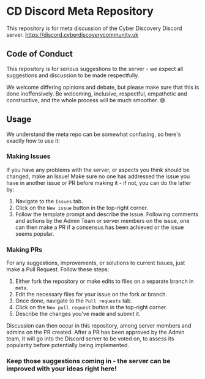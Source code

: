 # CD Discord Meta Repository
This repository is for meta discussion of the Cyber Discovery Discord server. https://discord.cyberdiscoverycommunity.uk

## Code of Conduct
This repository is for serious suggestions to the server - we expect all suggestions and discussion to be made respectfully.

We welcome differing opinions and debate, but please make sure that this is done inoffensively. Be welcoming, inclusive, respectful, empathetic and constructive, and the whole process will be much smoother. 😄

## Usage
We understand the meta repo can be somewhat confusing, so here's exactly how to use it:
### Making Issues
If you have any problems with the server, or aspects you think should be changed, make an Issue! Make sure no one has addressed the issue you have in another issue or PR before making it - if not, you can do the latter by:
1. Navigate to the `Issues` tab.
2. Click on the `New issue` button in the top-right corner. 
3. Follow the template prompt and describe the issue. 
Following comments and actions by the Admin Team or server members on the issue, one can then make a PR if a consensus has been achieved or the issue seems popular. 

### Making PRs
For any suggestions, improvements, or solutions to current Issues, just make a Pull Request. Follow these steps:
1. Either fork the repository or make edits to files on a separate branch in `meta`. 
2. Edit the necessary files for your issue on the fork or branch.
3. Once done, navigate to the `Pull requests` tab.
4. Click on the `New pull request` button in the top-right corner. 
5. Describe the changes you've made and submit it.

Discussion can then occur in this repository, among server members and admins on the PR created. After a PR has been approved by the Admin team, it will go into the Discord server to be voted on, to assess its popularity before potentially being implemented.

### Keep those suggestions coming in - the server can be improved with your ideas right here!

